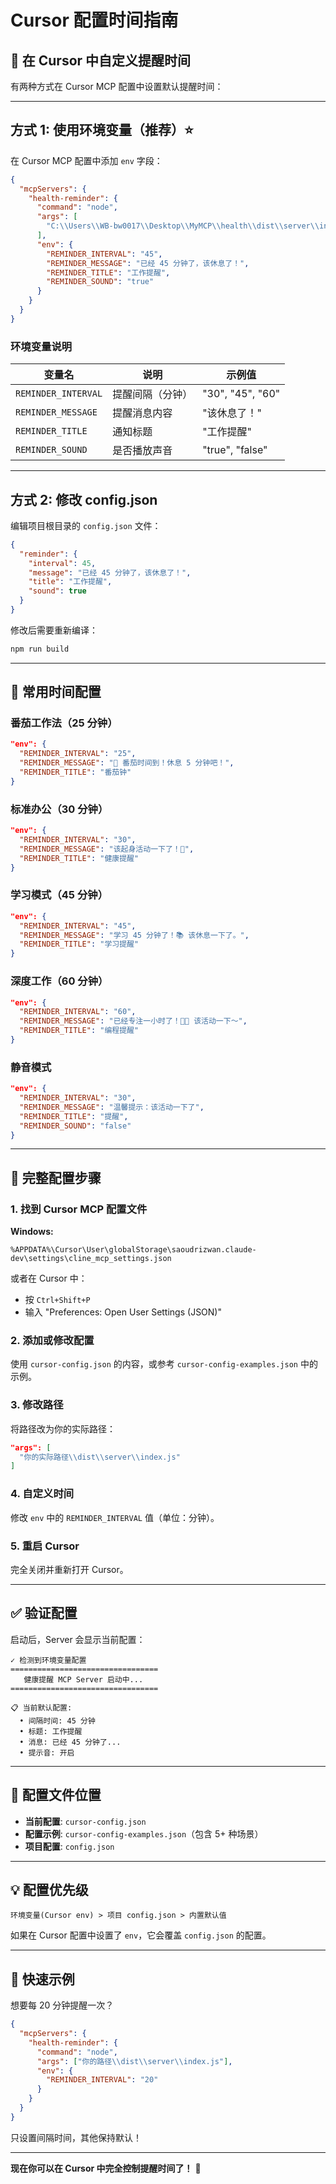 # Cursor 配置时间指南

## 🎯 在 Cursor 中自定义提醒时间

有两种方式在 Cursor MCP 配置中设置默认提醒时间：

---

## 方式 1: 使用环境变量（推荐）⭐

在 Cursor MCP 配置中添加 `env` 字段：

```json
{
  "mcpServers": {
    "health-reminder": {
      "command": "node",
      "args": [
        "C:\\Users\\WB-bw0017\\Desktop\\MyMCP\\health\\dist\\server\\index.js"
      ],
      "env": {
        "REMINDER_INTERVAL": "45",
        "REMINDER_MESSAGE": "已经 45 分钟了，该休息了！",
        "REMINDER_TITLE": "工作提醒",
        "REMINDER_SOUND": "true"
      }
    }
  }
}
```

### 环境变量说明

| 变量名 | 说明 | 示例值 |
|--------|------|--------|
| `REMINDER_INTERVAL` | 提醒间隔（分钟） | "30", "45", "60" |
| `REMINDER_MESSAGE` | 提醒消息内容 | "该休息了！" |
| `REMINDER_TITLE` | 通知标题 | "工作提醒" |
| `REMINDER_SOUND` | 是否播放声音 | "true", "false" |

---

## 方式 2: 修改 config.json

编辑项目根目录的 `config.json` 文件：

```json
{
  "reminder": {
    "interval": 45,
    "message": "已经 45 分钟了，该休息了！",
    "title": "工作提醒",
    "sound": true
  }
}
```

修改后需要重新编译：
```bash
npm run build
```

---

## 📝 常用时间配置

### 番茄工作法（25 分钟）

```json
"env": {
  "REMINDER_INTERVAL": "25",
  "REMINDER_MESSAGE": "🍅 番茄时间到！休息 5 分钟吧！",
  "REMINDER_TITLE": "番茄钟"
}
```

### 标准办公（30 分钟）

```json
"env": {
  "REMINDER_INTERVAL": "30",
  "REMINDER_MESSAGE": "该起身活动一下了！💪",
  "REMINDER_TITLE": "健康提醒"
}
```

### 学习模式（45 分钟）

```json
"env": {
  "REMINDER_INTERVAL": "45",
  "REMINDER_MESSAGE": "学习 45 分钟了！📚 该休息一下了。",
  "REMINDER_TITLE": "学习提醒"
}
```

### 深度工作（60 分钟）

```json
"env": {
  "REMINDER_INTERVAL": "60",
  "REMINDER_MESSAGE": "已经专注一小时了！👨‍💻 该活动一下～",
  "REMINDER_TITLE": "编程提醒"
}
```

### 静音模式

```json
"env": {
  "REMINDER_INTERVAL": "30",
  "REMINDER_MESSAGE": "温馨提示：该活动一下了",
  "REMINDER_TITLE": "提醒",
  "REMINDER_SOUND": "false"
}
```

---

## 🔧 完整配置步骤

### 1. 找到 Cursor MCP 配置文件

**Windows:**
```
%APPDATA%\Cursor\User\globalStorage\saoudrizwan.claude-dev\settings\cline_mcp_settings.json
```

或者在 Cursor 中：
- 按 `Ctrl+Shift+P`
- 输入 "Preferences: Open User Settings (JSON)"

### 2. 添加或修改配置

使用 `cursor-config.json` 的内容，或参考 `cursor-config-examples.json` 中的示例。

### 3. 修改路径

将路径改为你的实际路径：
```json
"args": [
  "你的实际路径\\dist\\server\\index.js"
]
```

### 4. 自定义时间

修改 `env` 中的 `REMINDER_INTERVAL` 值（单位：分钟）。

### 5. 重启 Cursor

完全关闭并重新打开 Cursor。

---

## ✅ 验证配置

启动后，Server 会显示当前配置：

```
✓ 检测到环境变量配置
=================================
   健康提醒 MCP Server 启动中...
=================================

📋 当前默认配置:
  • 间隔时间: 45 分钟
  • 标题: 工作提醒
  • 消息: 已经 45 分钟了...
  • 提示音: 开启
```

---

## 📁 配置文件位置

- **当前配置**: `cursor-config.json`
- **配置示例**: `cursor-config-examples.json`（包含 5+ 种场景）
- **项目配置**: `config.json`

---

## 💡 配置优先级

```
环境变量(Cursor env) > 项目 config.json > 内置默认值
```

如果在 Cursor 配置中设置了 `env`，它会覆盖 `config.json` 的配置。

---

## 🎯 快速示例

想要每 20 分钟提醒一次？

```json
{
  "mcpServers": {
    "health-reminder": {
      "command": "node",
      "args": ["你的路径\\dist\\server\\index.js"],
      "env": {
        "REMINDER_INTERVAL": "20"
      }
    }
  }
}
```

只设置间隔时间，其他保持默认！

---

**现在你可以在 Cursor 中完全控制提醒时间了！** 🎉

